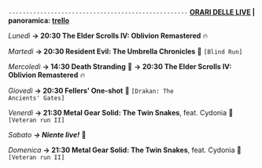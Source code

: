 <code>---------------------------------------------------</code>
<b><u>ORARI DELLE LIVE</u> | panoramica: <a href="https://trello.com/b/iKwdSGf3/sabaku">trello</a></b>

<i>Lunedì</i>
<b>→ 20:30 The Elder Scrolls IV: Oblivion Remastered</b> 🔥

<i>Martedì</i>
<b>→ 20:30 Resident Evil: The Umbrella Chronicles</b> 🧟 <code>[Blind Run]</code>

<i>Mercoledì</i>
<b>→ 14:30 Death Stranding</b> 🐋
<b>→ 20:30 The Elder Scrolls IV: Oblivion Remastered</b> 🔥

<i>Giovedì</i>
<b>→ 20:30 Fellers' One-shot</b> 👊 <code>[Drakan: The Ancients' Gates]</code>

<i>Venerdì</i>
<b>→ 21:30 Metal Gear Solid: The Twin Snakes</b>, feat. Cydonia 🐍 <code>[Veteran run II]</code>

<i>Sabato</i>
<b><i>→ Niente live!</i></b> 🕺

<i>Domenica</i>
<b>→ 21:30 Metal Gear Solid: The Twin Snakes</b>, feat. Cydonia 🐍 <code>[Veteran run II]</code>
